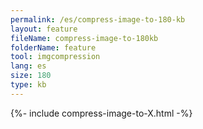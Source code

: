 ```yaml
---
permalink: /es/compress-image-to-180-kb
layout: feature
fileName: compress-image-to-180kb
folderName: feature
tool: imgcompression
lang: es
size: 180
type: kb
---
```


{%- include compress-image-to-X.html -%}
